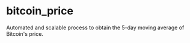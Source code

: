 # bitcoin_price
Automated and scalable process to obtain the 5-day moving average of Bitcoin's price.
